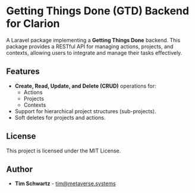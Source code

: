 # Getting Things Done (GTD) Backend for Clarion

A Laravel package implementing a **Getting Things Done** backend. This package provides a RESTful API for managing actions, projects, and contexts, allowing users to integrate and manage their tasks effectively.

## Features

- **Create, Read, Update, and Delete (CRUD)** operations for:
  - Actions
  - Projects
  - Contexts
- Support for hierarchical project structures (sub-projects).
- Soft deletes for projects and actions.

## License

This project is licensed under the MIT License.

## Author

- **Tim Schwartz** - [tim@metaverse.systems](mailto:tim@metaverse.systems)